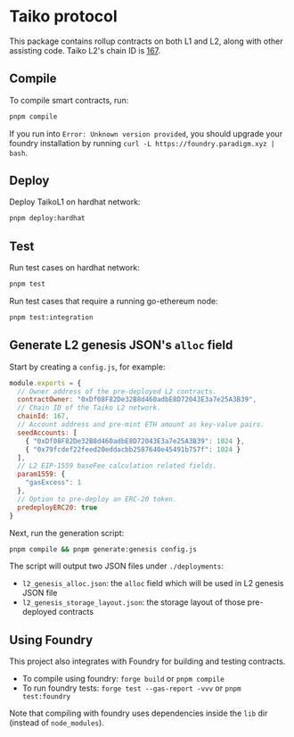 # Taiko protocol

This package contains rollup contracts on both L1 and L2, along with other assisting code. Taiko L2's chain ID is [167](https://github.com/ethereum-lists/chains/pull/1611).


## Compile

To compile smart contracts, run:
```sh
pnpm compile
```

If you run into `Error: Unknown version provided`, you should upgrade your foundry installation by running `curl -L https://foundry.paradigm.xyz | bash`.

## Deploy

Deploy TaikoL1 on hardhat network:

```sh
pnpm deploy:hardhat
```

## Test

Run test cases on hardhat network:

```sh
pnpm test
```

Run test cases that require a running go-ethereum node:

```sh
pnpm test:integration
```

## Generate L2 genesis JSON's `alloc` field

Start by creating a `config.js`, for example:

```javascript
module.exports = {
  // Owner address of the pre-deployed L2 contracts.
  contractOwner: "0xDf08F82De32B8d460adbE8D72043E3a7e25A3B39",
  // Chain ID of the Taiko L2 network.
  chainId: 167,
  // Account address and pre-mint ETH amount as key-value pairs.
  seedAccounts: [
    { "0xDf08F82De32B8d460adbE8D72043E3a7e25A3B39": 1024 },
    { "0x79fcdef22feed20eddacbb2587640e45491b757f": 1024 }
  ],
  // L2 EIP-1559 baseFee calculation related fields.
  param1559: {
    "gasExcess": 1
  },
  // Option to pre-deploy an ERC-20 token.
  predeployERC20: true
}
```

Next, run the generation script:

```sh
pnpm compile && pnpm generate:genesis config.js
```

The script will output two JSON files under `./deployments`:

- `l2_genesis_alloc.json`: the `alloc` field which will be used in L2 genesis JSON file
- `l2_genesis_storage_layout.json`: the storage layout of those pre-deployed contracts

## Using Foundry

This project also integrates with Foundry for building and testing contracts.

- To compile using foundry: `forge build` or `pnpm compile`
- To run foundry tests: `forge test --gas-report -vvv` or `pnpm test:foundry`

Note that compiling with foundry uses dependencies inside the `lib` dir (instead of `node_modules`).
